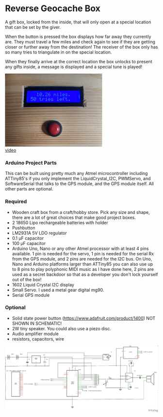 # Reverse Geocache Box
A gift box, locked from the inside, that will only open at a special location that can be set by the giver. 

When the button is pressed the box displays how far away they currently are. They must travel a few miles and check again to see if they are getting closer or further away from the destination! The receiver of the box only has so many tries to triangulate in on the special location.

When they finally arrive at the correct location the box unlocks to present any gifts inside, a message is displayed and a special tune is played!

![reverse geocache box](exampleImage.png)  
[video](https://youtu.be/QjWmHyE3k_Q)

### Arduino Project Parts

This can be built using pretty much any Atmel microcontroller including ATTiny85's if you only implement the LiquidCrystal_I2C, PWMServo, and SoftwareSerial that talks to the GPS module, and the GPS module itself. All other parts are optional.

### Required
* Wooden craft box from a craft/hobby store. Pick any size and shape, there are a lot of great choices that make good project boxes.
* 2 18650 Lipo rechargeable batteries with holder
* Pushbutton
* LM2931A 5V LDO regulator
* 0.1 µF capacitor
* 100 µF capacitor
* Arduino Uno, Nano or any other Atmel processor with at least 4 pins available. 1 pin is needed for the servo, 1 pin is needed for the serial Rx from the GPS module, and 2 pins are needed for the I2C bus. On Uno, Nano and Arduino platforms larger than ATTiny85 you can also use up to 8 pins to play polyphonic MIDI music as I have done here, 2 pins are used as a secret backdoor so that as a developer you don't lock yourself out of the box!
* 1602 Liquid Crystal I2C display
* Small Servo. I used a metal gear digital mg90.
* Serial GPS module

### Optional
* Solid state power button (https://www.adafruit.com/product/1400) NOT SHOWN IN SCHEMATIC!
* 2W tiny speaker. You could also use a piezo disc.
* Audio amplifier module
* resistors, capacitors, wire

![schematic](ReverseGeocacheBoxSchem1.png)
